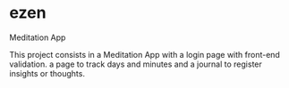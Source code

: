 # ezen
Meditation App

This project consists in a Meditation App with a login page with front-end validation. a page to track days and minutes and a journal to register insights or thoughts.
